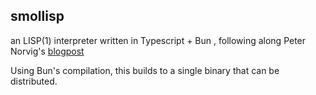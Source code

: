 ## smollisp

an LISP(1) interpreter written in Typescript + Bun , following along Peter Norvig's [blogpost](https://norvig.com/lispy.html)

Using Bun's compilation, this builds to a single binary that can be distributed.
